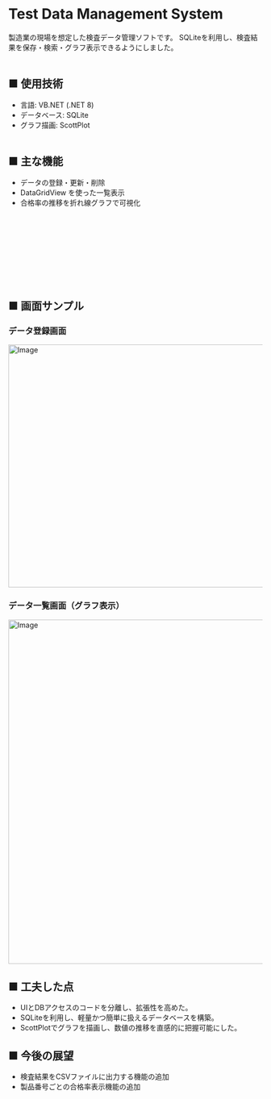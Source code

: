 # Test Data Management System

製造業の現場を想定した検査データ管理ソフトです。
SQLiteを利用し、検査結果を保存・検索・グラフ表示できるようにしました。
<br><br>
## ■ 使用技術
- 言語: VB.NET (.NET 8)
- データベース: SQLite
- グラフ描画: ScottPlot
<br><br>
## ■ 主な機能
- データの登録・更新・削除
- DataGridView を使った一覧表示
- 合格率の推移を折れ線グラフで可視化

<br><br><br><br><br><br><br><br>
## ■ 画面サンプル
### データ登録画面
<img width="505" height="482" alt="Image" src="https://github.com/user-attachments/assets/fa438485-e5c0-4082-b6d6-59773b165607" />

### データ一覧画面（グラフ表示）
<img width="800" height="683" alt="Image" src="https://github.com/user-attachments/assets/d90d1afa-2de5-4fe9-a20f-9ff40432c062" />

## ■ 工夫した点
- UIとDBアクセスのコードを分離し、拡張性を高めた。
- SQLiteを利用し、軽量かつ簡単に扱えるデータベースを構築。
- ScottPlotでグラフを描画し、数値の推移を直感的に把握可能にした。

## ■ 今後の展望
- 検査結果をCSVファイルに出力する機能の追加
- 製品番号ごとの合格率表示機能の追加
